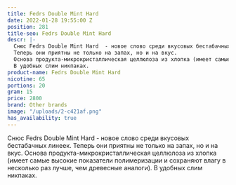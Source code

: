 ```yaml
---
title: Fedrs Double Mint Hard
date: 2022-01-28 19:55:00 Z
position: 281
title-seo: Fedrs Double Mint Hard
descr: |-
  Снюс Fedrs Double Mint Hard  - новое слово среди вкусовых бестабачных линеек.
  Теперь они приятны не только на запах, но и на вкус.
  Основа продукта-микрокристаллическая целлюлоза из хлопка (имеет самые высокие показатели полимеризации и сохраняют влагу в несколько раз лучше, чем древесные аналоги).
  В удобных слим никпаках.
product-name: Fedrs Double Mint Hard
nicotine: 65
portions: 20
gram: 15
price: 2800
brand: Other brands
image: "/uploads/2-c421af.png"
has_availability: true
---
```


Снюс Fedrs Double Mint Hard  - новое слово среди вкусовых бестабачных линеек.
Теперь они приятны не только на запах, но и на вкус.
Основа продукта-микрокристаллическая целлюлоза из хлопка (имеет самые высокие показатели полимеризации и сохраняют влагу в несколько раз лучше, чем древесные аналоги).
В удобных слим никпаках.